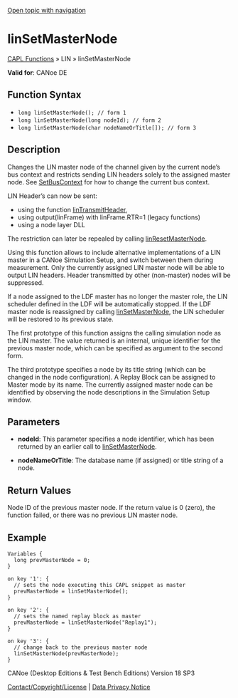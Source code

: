 [Open topic with navigation](../../../../../CANoeDEFamily.htm#Topics/CAPLFunctions/LIN/Functions/CAPLfunctionLINSetMasterNode.md)

# linSetMasterNode

[CAPL Functions](../../CAPLfunctions.md) » LIN » linSetMasterNode

**Valid for**: CANoe DE

## Function Syntax

- `long linSetMasterNode(); // form 1`
- `long linSetMasterNode(long nodeId); // form 2`
- `long linSetMasterNode(char nodeNameOrTitle[]); // form 3`

## Description

Changes the LIN master node of the channel given by the current node’s bus context and restricts sending LIN headers solely to the assigned master node. See [SetBusContext](../../Other/Functions/CAPLfunctionSetBusContext.md) for how to change the current bus context.

LIN Header’s can now be sent:

- using the function [linTransmitHeader](CAPLfunctionLINTransmitHeader.md),
- using output(linFrame) with linFrame.RTR=1 (legacy functions)
- using a node layer DLL

The restriction can later be repealed by calling [linResetMasterNode](CAPLfunctionLINResetMasterNode.md).

Using this function allows to include alternative implementations of a LIN master in a CANoe Simulation Setup, and switch between them during measurement. Only the currently assigned LIN master node will be able to output LIN headers. Header transmitted by other (non-master) nodes will be suppressed.

If a node assigned to the LDF master has no longer the master role, the LIN scheduler defined in the LDF will be automatically stopped. If the LDF master node is reassigned by calling [linSetMasterNode](#), the LIN scheduler will be restored to its previous state.

The first prototype of this function assigns the calling simulation node as the LIN master. The value returned is an internal, unique identifier for the previous master node, which can be specified as argument to the second form.

The third prototype specifies a node by its title string (which can be changed in the node configuration). A Replay Block can be assigned to Master mode by its name. The currently assigned master node can be identified by observing the node descriptions in the Simulation Setup window.

## Parameters

- **nodeId**: This parameter specifies a node identifier, which has been returned by an earlier call to [linSetMasterNode](#).

- **nodeNameOrTitle**: The database name (if assigned) or title string of a node.

## Return Values

Node ID of the previous master node. If the return value is 0 (zero), the function failed, or there was no previous LIN master node.

## Example

```plaintext
Variables {
  long prevMasterNode = 0;
}

on key '1': {
  // sets the node executing this CAPL snippet as master
  prevMasterNode = linSetMasterNode();
}

on key '2': {
  // sets the named replay block as master
  prevMasterNode = linSetMasterNode("Replay1");
}

on key '3': {
  // change back to the previous master node
  linSetMasterNode(prevMasterNode);
}
```

CANoe (Desktop Editions & Test Bench Editions) Version 18 SP3

[Contact/Copyright/License](../../../Shared/ContactCopyrightLicense.md) | [Data Privacy Notice](https://www.vector.com/int/en/company/get-info/privacy-policy/)
